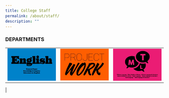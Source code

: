 ```yaml
---
title: College Staff
permalink: /about/staff/
description: ""
---
```

### DEPARTMENTS

|  |  |  |
| -------- | -------- | -------- |
| <a href="https://staging.d2ftoa31ukircm.amplifyapp.com/about/staff/english/"> <img style="width:100%" src="/images/english.jpg"> </a> | <a href="https://staging.d2ftoa31ukircm.amplifyapp.com/about/staff/pw/"> <img style="width:100%" src="/images/Project%20Work.jpg"> </a> | <a href="https://staging.d2ftoa31ukircm.amplifyapp.com/about/staff/mtl/"> <img style="width:100%" src="/images/MTL.jpg"> </a> |
| 